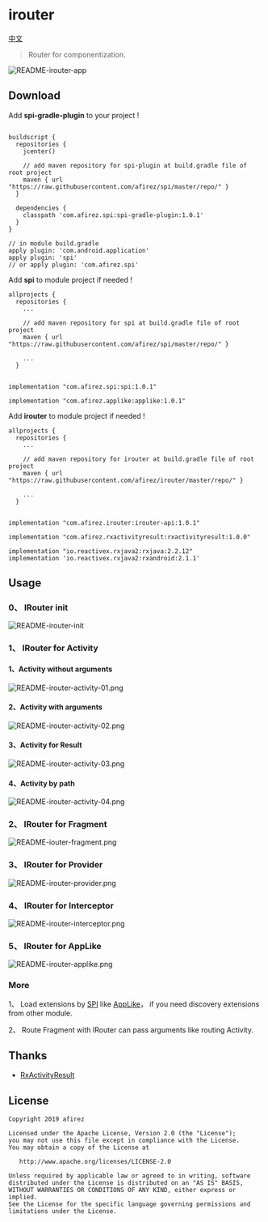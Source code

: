 # irouter

[中文](README_CN.md)
> Router for componentization.

![README-irouter-app](https://raw.githubusercontent.com/afirez/images/master/vscode/README-irouter-app)

## Download

Add **spi-gradle-plugin** to your project !

```

buildscript {
  repositories {
    jcenter()

    // add maven repository for spi-plugin at build.gradle file of root project
    maven { url "https://raw.githubusercontent.com/afirez/spi/master/repo/" }
  }

  dependencies {
    classpath 'com.afirez.spi:spi-gradle-plugin:1.0.1'
  }
}

// in module build.gradle
apply plugin: 'com.android.application'
apply plugin: 'spi' 
// or apply plugin: 'com.afirez.spi'

```

Add **spi** to module project if needed !
```
allprojects {
  repositories {
    ...

    // add maven repository for spi at build.gradle file of root project
    maven { url "https://raw.githubusercontent.com/afirez/spi/master/repo/" }

    ...
  }

```


```

implementation "com.afirez.spi:spi:1.0.1"

implementation "com.afirez.applike:applike:1.0.1"

```

Add **irouter** to module project if needed !

```
allprojects {
  repositories {
    ...

    // add maven repository for irouter at build.gradle file of root project
    maven { url "https://raw.githubusercontent.com/afirez/irouter/master/repo/" }

    ...
  }

```

```

implementation "com.afirez.irouter:irouter-api:1.0.1"

implementation "com.afirez.rxactivityresult:rxactivityresult:1.0.0"

implementation "io.reactivex.rxjava2:rxjava:2.2.12"
implementation 'io.reactivex.rxjava2:rxandroid:2.1.1'

```

## Usage

### 0、 IRouter init

![README-irouter-init](https://raw.githubusercontent.com/afirez/images/master/vscode/README-irouter-init)

### 1、 IRouter for Activity

#### 1、Activity without arguments

![README-irouter-activity-01.png](https://raw.githubusercontent.com/afirez/images/master/vscode/README-irouter-activity-01.png)

#### 2、Activity with arguments

![README-irouter-activity-02.png](https://raw.githubusercontent.com/afirez/images/master/vscode/README-irouter-activity-02.png)

#### 3、Activity for Result

![README-irouter-activity-03.png](https://raw.githubusercontent.com/afirez/images/master/vscode/README-irouter-activity-03.png)

#### 4、Activity by path

![README-irouter-activity-04.png](https://raw.githubusercontent.com/afirez/images/master/vscode/README-irouter-activity-04.png)

### 2、 IRouter for Fragment

![README-iouter-fragment.png](https://raw.githubusercontent.com/afirez/images/master/vscode/README-iouter-fragment.png)

### 3、 IRouter for Provider

![README-irouter-provider.png](https://raw.githubusercontent.com/afirez/images/master/vscode/README-irouter-provider.png)

### 4、 IRouter for Interceptor

![README-irouter-interceptor.png](https://raw.githubusercontent.com/afirez/images/master/vscode/README-irouter-interceptor.png)

### 5、 IRouter for AppLike

![README-irouter-applike.png](https://raw.githubusercontent.com/afirez/images/master/vscode/README-irouter-applike.png)

### More

1、 Load extensions by [SPI](https://github.com/afirez/spi) like [AppLike](https://github.com/afirez/spi)， if you need discovery extensions from other module.

2、 Route Fragment with IRouter can pass arguments like routing Activity.

## Thanks

- [RxActivityResult](https://github.com/VictorAlbertos/RxActivityResult)

## License


    Copyright 2019 afirez

    Licensed under the Apache License, Version 2.0 (the "License");
    you may not use this file except in compliance with the License.
    You may obtain a copy of the License at

       http://www.apache.org/licenses/LICENSE-2.0

    Unless required by applicable law or agreed to in writing, software
    distributed under the License is distributed on an "AS IS" BASIS,
    WITHOUT WARRANTIES OR CONDITIONS OF ANY KIND, either express or implied.
    See the License for the specific language governing permissions and
    limitations under the License.